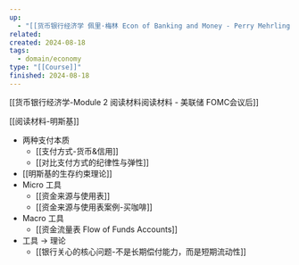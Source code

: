 ```yaml
---
up:
  - "[[货币银行经济学 佩里·梅林 Econ of Banking and Money - Perry Mehrling(course)]]"
related: 
created: 2024-08-18
tags:
  - domain/economy
type: "[[Course]]"
finished: 2024-08-18
---
```

[[货币银行经济学-Module 2 阅读材料阅读材料 - 美联储 FOMC会议后]]

[[阅读材料-明斯基]]


- 两种支付本质
	- [[支付方式-货币&信用]]
	- [[对比支付方式的纪律性与弹性]]
- [[明斯基的生存约束理论]]
- Micro 工具
	- [[资金来源与使用表]]
	- [[资金来源与使用表案例-买咖啡]]
- Macro 工具
	- [[资金流量表 Flow of Funds Accounts]]
- 工具 -> 理论
	- [[银行关心的核心问题-不是长期偿付能力，而是短期流动性]]

